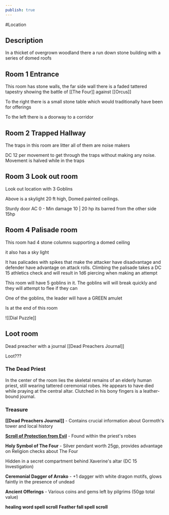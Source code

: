 ```yaml
---
publish: true
---
```


#Location 

## Description

In a thicket of overgrown woodland there a run down stone building with a series of domed roofs 

## Room 1 Entrance

This room has stone walls, the far side wall there is a faded tattered tapestry showing the battle of [[The Four]] against [[Orcus]]

To the right there is a small stone table which would traditionally have been for offerings

To the left there is a doorway to a corridor

## Room 2 Trapped Hallway

The traps in this room are litter all of them are noise makers

DC 12 per movement to get through the traps without making any noise. Movement is halved while in the traps

## Room 3 Look out room

Look out location with 3 Goblins

Above is a skylight 20 ft high, Domed painted ceilings.

Sturdy door AC 0 -  Min damage 10 | 20 hp its barred from the other side
15hp

## Room 4 Palisade room

This room had 4 stone columns supporting a domed ceiling

it also has a sky light

It has palicades with spikes that make the attacker have disadvantage and defender have advantage on attack rolls. Climbing the palisade takes a DC 15 athletics check and will result in 1d6 piercing when making an attempt

This room will have 5 goblins in it. The goblins will will break quickly and they will attempt to flee if they can

One of the goblins, the leader will have a GREEN amulet

Is at the end of this room

![[Dial Puzzle]] 
## Loot room

Dead preacher with a journal [[Dead Preachers Journal]]

Loot???
### The Dead Priest
In the center of the room lies the skeletal remains of an elderly human priest, still wearing tattered ceremonial
 robes. He appears to have died while praying at the central altar. Clutched in his bony fingers is a leather-bound
 journal.

### Treasure
**[[Dead Preachers Journal]]** - Contains crucial information about Gormoth's tower and local history

[**Scroll of Protection from Evil**](https://www.dndbeyond.com/spells/2221-protection-from-evil-and-good?srsltid=AfmBOooqJE1vYfVIkCY6rIKQLJ_KPPM2vofigtGPU4h2jIRQYyVzkl6u) - Found within the priest's robes

**Holy Symbol of The Four** - Silver pendant worth 25gp, provides advantage on Religion checks about The Four

Hidden in a secret compartment behind Xaverine's altar (DC 15 Investigation)

**Ceremonial Dagger of Arrako** - +1 dagger with white dragon motifs, glows faintly in the presence of undead

**Ancient Offerings** - Various coins and gems left by pilgrims (50gp total value)

**healing word spell scroll**
**Feather fall spell scroll**
